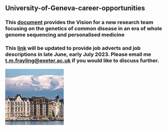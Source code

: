 ## University-of-Geneva-career-opportunities
### This [document](https://github.com/tmfrayli/University-of-Geneva-career-opportunities/blob/main/Geneva_Common_Disease_Genomics_vision20230807.docx) provides the Vision for a new research team focusing on the genetics of common disease in an era of whole genome sequencing and personalised medicine
### This [link](https://www.unige.ch/medecine/gede/en/news/timothy-frayling-joins-gedev-next-november/) will be updated to provide job adverts and job descriptions in late June, early July 2023. Please email me <t.m.frayling@exeter.ac.uk> if you would like to discuss further.
![Geneva](https://github.com/tmfrayli/University-of-Geneva-career-opportunities/blob/main/Geneva.jpg)
